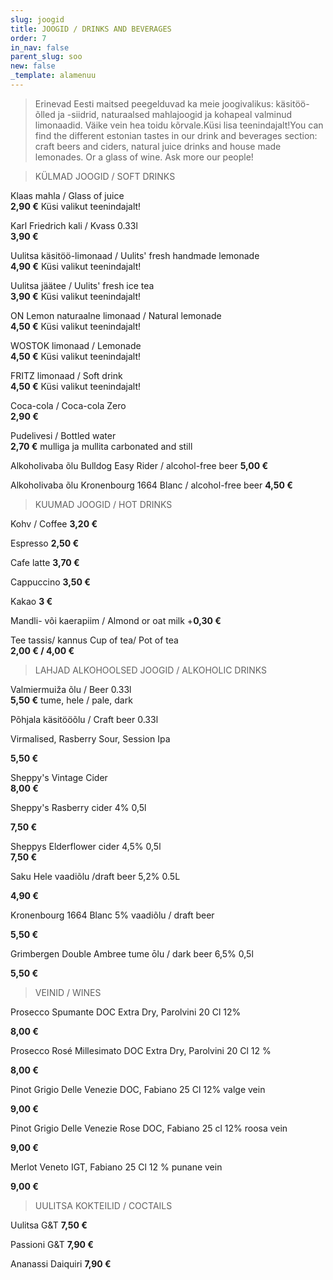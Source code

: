 ```yaml
---
slug: joogid
title: JOOGID / DRINKS AND BEVERAGES
order: 7
in_nav: false
parent_slug: soo
new: false
_template: alamenuu
---
```


<div class="ellipsis"></div>

> Erinevad Eesti maitsed peegelduvad ka meie joogivalikus: käsitöö-õlled ja -siidrid, naturaalsed mahlajoogid ja kohapeal valminud limonaadid. Väike vein hea toidu kõrvale.Küsi lisa teenindajalt!You can find the different estonian tastes in our drink and beverages section: craft beers and ciders, natural juice drinks and house made lemonades. Or a glass of wine. Ask more our people!

<div class="ellipsis"></div>

> KÜLMAD JOOGID / SOFT DRINKS

Klaas mahla / Glass of juice\
**2,90 €** <span class="koostis">Küsi valikut teenindajalt!</span>

Karl Friedrich kali / Kvass 0.33l\
**3,90 €**

Uulitsa käsitöö-limonaad /  Uulits' fresh handmade lemonade\
**4,90 €** <span class="koostis">Küsi valikut teenindajalt!</span>

Uulitsa jäätee /  Uulits' fresh ice tea\
**3,90 €** <span class="koostis">Küsi valikut teenindajalt!</span>

ON Lemon naturaalne limonaad / Natural lemonade\
**4,50 €** <span class="koostis">Küsi valikut teenindajalt!</span>

WOSTOK limonaad / Lemonade\
**4,50 €** <span class="koostis">Küsi valikut teenindajalt!</span>

FRITZ limonaad / Soft drink\
**4,50 €** <span class="koostis">Küsi valikut teenindajalt!</span>

Coca-cola / Coca-cola Zero\
**2,90 €**</span>

Pudelivesi / Bottled water\
**2,70 €** <span class="koostis">mulliga ja mullita carbonated and still</span>

Alkoholivaba õlu Bulldog Easy Rider / alcohol-free beer **5,00 €**

Alkoholivaba õlu Kronenbourg 1664 Blanc / alcohol-free beer **4,50 €**

<div class="ellipsis"></div>

> KUUMAD JOOGID / HOT DRINKS

Kohv / Coffee  **3,20 €**

Espresso **2,50 €**

Cafe latte **3,70 €**

Cappuccino  **3,50 €**

Kakao  **3 €**

Mandli- või kaerapiim / Almond or oat milk +**0,30 €**

Tee tassis/  kannus   Cup of tea/ Pot of tea\
**2,00 € / 4,00 €**

<div class="ellipsis"></div>

> LAHJAD ALKOHOOLSED JOOGID / ALKOHOLIC DRINKS

Valmiermuiža õlu / Beer 0.33l\
**5,50 €** <span class="koostis">tume, hele / pale, dark</span>

Põhjala käsitööõlu / Craft beer 0.33l

<span class="koostis">Virmalised, Rasberry Sour, Session Ipa</span>

**5,50 €**

Sheppy's Vintage Cider\
**8,00 €**

Sheppy's Rasberry cider 4% 0,5l

**7,50 €**

Sheppys Elderflower cider 4,5% 0,5l\
**7,50 €**

Saku Hele vaadiõlu /draft beer 5,2% 0.5L

**4,90 €**

Kronenbourg 1664 Blanc 5% vaadiõlu / draft beer

**5,50 €**

Grimbergen Double Ambree tume ōlu / dark beer 6,5% 0,5l

**5,50 €**

<div class="ellipsis"></div>

> VEINID / WINES

Prosecco Spumante DOC Extra Dry, Parolvini 20 Cl 12%

**8,00 €**

Prosecco Rosé Millesimato DOC Extra Dry, Parolvini 20 Cl 12 %

**8,00 €**

Pinot Grigio Delle Venezie DOC, Fabiano 25 Cl 12% valge vein

**9,00 €**

Pinot Grigio Delle Venezie Rose DOC, Fabiano 25 cl 12% roosa vein

**9,00 €**

Merlot Veneto IGT, Fabiano 25 Cl 12 % punane vein

**9,00 €**

<div class="ellipsis"></div>

> UULITSA KOKTEILID / COCTAILS

Uulitsa G\&T **7,50 €**

Passioni G\&T **7,90 €**

Ananassi Daiquiri **7,90 €**

